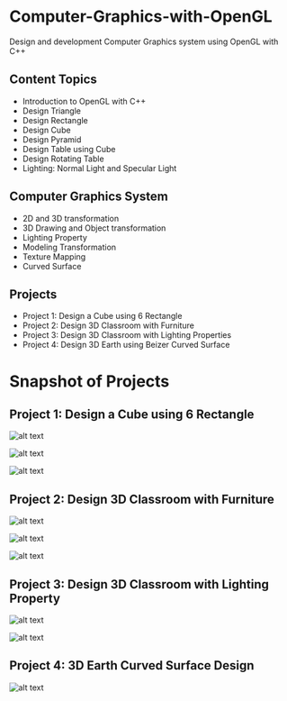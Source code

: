 # Computer-Graphics-with-OpenGL
Design and development Computer Graphics system using OpenGL with C++

<h2>Content Topics </h2>

- Introduction to OpenGL with C++
- Design Triangle
- Design Rectangle
- Design Cube
- Design Pyramid
- Design Table using Cube
- Design Rotating Table
- Lighting: Normal Light and Specular Light

<h2>Computer Graphics System</h2>

- 2D and 3D transformation
- 3D Drawing and Object transformation
- Lighting Property
- Modeling Transformation
- Texture Mapping
- Curved Surface 

<h2>Projects</h2>

- Project 1: Design a Cube using 6 Rectangle
- Project 2: Design 3D Classroom with Furniture
- Project 3: Design 3D Classroom with Lighting Properties
- Project 4: Design 3D Earth using Beizer Curved Surface 

<h1>Snapshot of Projects</h1>

<h2>Project 1: Design a Cube using 6 Rectangle</h2>

![alt text](https://github.com/FaisalAhmedBijoy/Computer-Graphics-with-OpenGL/blob/main/imageReadMeCG/rectangle%201607048.PNG)

![alt text](https://github.com/FaisalAhmedBijoy/Computer-Graphics-with-OpenGL/blob/main/imageReadMeCG/cube%201.PNG)

![alt text](https://github.com/FaisalAhmedBijoy/Computer-Graphics-with-OpenGL/blob/main/imageReadMeCG/cube%201607048.PNG)

<h2>Project 2: Design 3D Classroom with Furniture</h2>

![alt text](https://github.com/FaisalAhmedBijoy/Computer-Graphics-with-OpenGL/blob/main/imageReadMeCG/Classroom1%20%201607048.PNG)

![alt text](https://github.com/FaisalAhmedBijoy/Computer-Graphics-with-OpenGL/blob/main/imageReadMeCG/classroom2%20%20%201607048.PNG)

![alt text](https://github.com/FaisalAhmedBijoy/Computer-Graphics-with-OpenGL/blob/main/imageReadMeCG/classroom3%201607048.PNG) 

<h2>Project 3: Design 3D Classroom with Lighting Property</h2>

![alt text](https://github.com/FaisalAhmedBijoy/Computer-Graphics-with-OpenGL/blob/main/imageReadMeCG/classroom%201607048.PNG)

![alt text](https://github.com/FaisalAhmedBijoy/Computer-Graphics-with-OpenGL/blob/main/imageReadMeCG/classroom%203D%201607048.PNG)

<h2>Project 4: 3D Earth Curved Surface Design</h2>

![alt text](https://github.com/FaisalAhmedBijoy/Computer-Graphics-with-OpenGL/blob/main/imageReadMeCG/earth%20curve.PNG)



